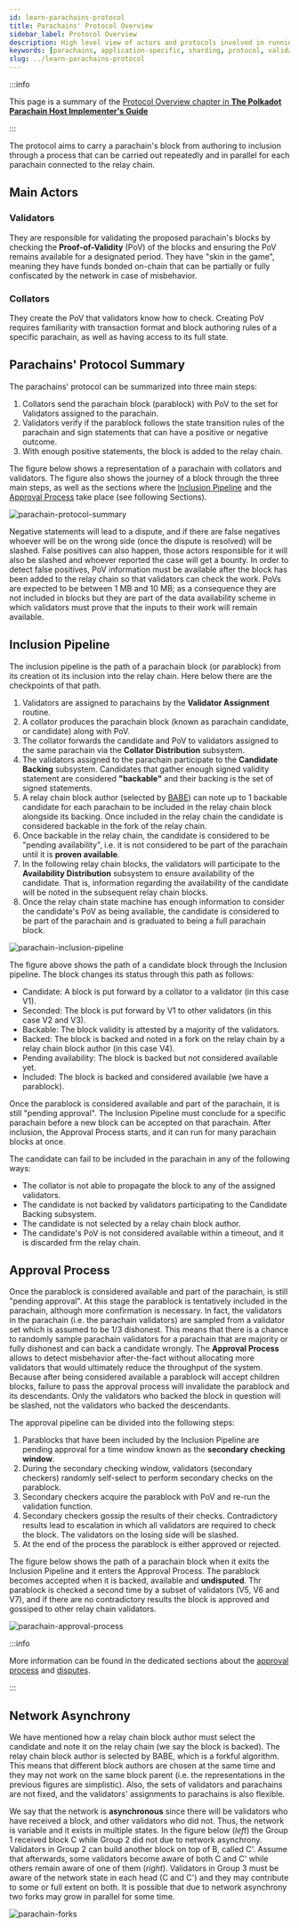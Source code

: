 ```yaml
---
id: learn-parachains-protocol
title: Parachains' Protocol Overview
sidebar_label: Protocol Overview
description: High level view of actors and protocols involved in running parachains on Polkadot.
keywords: [parachains, application-specific, sharding, protocol, validator, collator, nominator]
slug: ../learn-parachains-protocol
---
```


:::info

This page is a summary of the [Protocol Overview chapter in **The Polkadot Parachain Host Implementer's Guide**](https://paritytech.github.io/polkadot/book/protocol-overview.html)

:::

The protocol aims to carry a parachain's block from authoring to inclusion through a process that can be carried out repeatedly and in parallel for each parachain connected to the relay chain.

## Main Actors

### Validators

They are responsible for validating the proposed parachain's blocks by checking the **Proof-of-Validity** (PoV) of the blocks and ensuring the PoV remains available for a designated period. They have "skin in the game", meaning they have funds bonded on-chain that can be partially or fully confiscated by the network in case of misbehavior.

### Collators

They create the PoV that validators know how to check. Creating PoV requires familiarity with transaction format and block authoring rules of a specific parachain, as well as having access to its full state.


## Parachains' Protocol Summary

The parachains' protocol can be summarized into three main steps:

1. Collators send the parachain block (parablock) with PoV to the set for Validators assigned to the parachain.
2. Validators verify if the parablock follows the state transition rules of the parachain and sign statements that can have a positive or negative outcome.
3. With enough positive statements, the block is added to the relay chain.

The figure below shows a representation of a parachain with collators and validators. The figure also shows the journey of a block through the three main steps, as well as the sections where the [Inclusion Pipeline](#inclusion-pipeline) and the [Approval Process](#approval-process) take place (see following Sections).

![parachain-protocol-summary](../assets/parachain-protocol-summary.png)

Negative statements will lead to a dispute, and if there are false negatives whoever will be on the wrong side (once the dispute is resolved) will be slashed. False positives can also happen, those actors responsible for it will also be slashed and whoever reported the case will get a bounty. In order to detect false positives, PoV information must be available after the block has been added to the relay chain so that validators can check the work. PoVs are expected to be between 1 MB and 10 MB; as a consequence they are not included in blocks but they are part of the data availability scheme in which validators must prove that the inputs to their work will remain available.

## Inclusion Pipeline

The inclusion pipeline is the path of a parachain block (or parablock) from its creation ot its inclusion into the relay chain. Here below there are the checkpoints of that path.

1. Validators are assigned to parachains by the **Validator Assignment** routine.
2. A collator produces the parachain block (known as parachain candidate, or candidate) along with PoV.
3. The collator forwards the candidate and PoV to validators assigned to the same parachain via the **Collator Distribution** subsystem.
4. The validators assigned to the parachain participate to the **Candidate Backing** subsystem. Candidates that gather enough signed validity statement are considered **"backable"** and their backing is the set of signed statements.
5. A relay chain block author (selected by [BABE][]) can note up to 1 backable candidate for each parachain to be included in the relay chain block alongside its backing. Once included in the relay chain the candidate is considered backable in the fork of the relay chain.
6. Once backable in the relay chain, the candidate is considered to be "pending availability", i.e. it is not considered to be part of the parachain until it is **proven available**.
7. In the following relay chain blocks, the validators will participate to the **Availability Distribution** subsystem to ensure availability of the candidate. That is, information regarding the availability of the candidate will be noted in the subsequent relay chain blocks.
8. Once the relay chain state machine has enough information to consider the candidate's PoV as being available, the candidate is considered to be part of the parachain and is graduated to being a full parachain block.

![parachain-inclusion-pipeline](../assets/parachain-inclusion-pipeline.png)

The figure above shows the path of a candidate block through the Inclusion pipeline. The block changes its status through this path as follows:

- Candidate: A block is put forward by a collator to a validator (in this case V1).
- Seconded: The block is put forward by V1 to other validators (in this case V2 and V3).
- Backable: The block validity is attested by a majority of the validators.
- Backed: The block is backed and noted in a fork on the relay chain by a relay chain block author (in this case V4).
- Pending availability: The block is backed but not considered available yet.
- Included: The block is backed and considered available (we have a parablock).

Once the parablock is considered available and part of the parachain, it is still "pending approval". The Inclusion Pipeline must conclude for a specific parachain before a new block can be accepted on that parachain. After inclusion, the Approval Process starts, and it can run for many parachain blocks at once.

The candidate can fail to be included in the parachain in any of the following ways:
- The collator is not able to propagate the block to any of the assigned validators.
- The candidate is not backed by validators participating to the Candidate Backing subsystem.
- The candidate is not selected by a relay chain block author.
- The candidate's PoV is not considered available within a timeout, and it is discarded frm the relay chain.

## Approval Process

Once the parablock is considered available and part of the parachain, is still "pending approval". At this stage the parablock is tentatively included in the parachain, although more confirmation is necessary. In fact, the validators in the parachain (i.e. the parachain validators) are sampled from a validator set which is assumed to be 1/3 dishonest. This means that there is a chance to randomly sample parachain validators for a parachain that are majority or fully dishonest and can back a candidate wrongly. The **Approval Process** allows to detect misbehavior after-the-fact without allocating more validators that would ultimately reduce the throughput of the system. Because after being considered available a parablock will accept children blocks, failure to pass the approval process will invalidate the parablock and its descendants. Only the validators who backed the block in question will be slashed, not the validators who backed the descendants.

The approval pipeline can be divided into the following steps:
1. Parablocks that have been included by the Inclusion Pipeline are pending approval for a time window known as the **secondary checking window**.
2. During the secondary checking window, validators (secondary checkers) randomly self-select to perform secondary checks on the parablock.
3. Secondary checkers acquire the parablock with PoV and re-run the validation function.
4. Secondary checkers gossip the results of their checks. Contradictory results lead to escalation in which all validators are required to check the block. The validators on the losing side will be slashed.
5. At the end of the process the parablock is either approved or rejected.

The figure below shows the path of a parachain block when it exits the Inclusion Pipeline and it enters the Approval Process. The parablock becomes accepted when it is backed, available and **undisputed**. Thr parablock is checked a second time by a subset of validators (V5, V6 and V7), and if there are no contradictory results the block is approved and gossiped to other relay chain validators.

![parachain-approval-process](../assets/parachain-approval-process.png)

:::info

More information can be found in the dedicated sections about the [approval process](https://paritytech.github.io/polkadot/book/protocol-approval.html) and [disputes](https://paritytech.github.io/polkadot/book/protocol-disputes.html). 

:::

## Network Asynchrony

We have mentioned how a relay chain block author must select the candidate and note it on the relay chain (we say the block is backed). The relay chain block author is selected by BABE, which is a forkful algorithm. This means that different block authors are chosen at the same time and they may not work on the same block parent (i.e. the representations in the previous figures are simplistic). Also, the sets of validators and parachains are not fixed, and the validators' assignments to parachains is also flexible. 

We say that the network is **asynchronous** since there will be validators who have received a block, and other validators who did not. Thus, the network is variable and it exists in multiple states. In the figure below (*left*) the Group 1 received block C while Group 2 did not due to network asynchrony. Validators in Group 2 can build another block on top of B, called C'. Assume that afterwards, some validators become aware of both C and C' while others remain aware of one of them (*right*). Validators in Group 3 must be aware of the network state in each head (C and C') and they may contribute to some or full extent on both. It is possible that due to network asynchrony two forks may grow in parallel for some time.

![parachain-forks](../assets/parachain-forks.png)

[BABE]: ./learn-consensus.md#block-production-babe